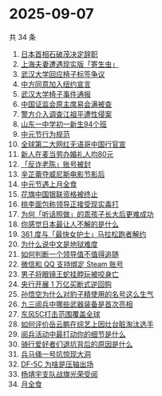 # 2025-09-07

共 34 条

<!-- BEGIN -->
<!-- 最后更新时间 Sun Sep 07 2025 19:14:36 GMT+0800 (China Standard Time) -->

1. [日本首相石破茂决定辞职](https://www.zhihu.com/search?q=%E6%97%A5%E6%9C%AC%E9%A6%96%E7%9B%B8%E7%9F%B3%E7%A0%B4%E8%8C%82%E5%86%B3%E5%AE%9A%E8%BE%9E%E8%81%8C)
1. [上海夫妻遭遇现实版「寄生虫」](https://www.zhihu.com/search?q=%E4%B8%8A%E6%B5%B7%E5%A4%AB%E5%A6%BB%E9%81%AD%E9%81%87%E7%8E%B0%E5%AE%9E%E7%89%88%E3%80%8C%E5%AF%84%E7%94%9F%E8%99%AB%E3%80%8D)
1. [武汉大学回应椅子标签争议](https://www.zhihu.com/search?q=%E6%AD%A6%E6%B1%89%E5%A4%A7%E5%AD%A6%E5%9B%9E%E5%BA%94%E6%A4%85%E5%AD%90%E6%A0%87%E7%AD%BE%E4%BA%89%E8%AE%AE)
1. [中方同意加入纽约宣言](https://www.zhihu.com/search?q=%E4%B8%AD%E6%96%B9%E5%90%8C%E6%84%8F%E5%8A%A0%E5%85%A5%E7%BA%BD%E7%BA%A6%E5%AE%A3%E8%A8%80)
1. [武汉大学椅子事件通报](https://www.zhihu.com/search?q=%E6%AD%A6%E6%B1%89%E5%A4%A7%E5%AD%A6%E6%A4%85%E5%AD%90%E4%BA%8B%E4%BB%B6%E9%80%9A%E6%8A%A5)
1. [中国证监会原主席易会满被查](https://www.zhihu.com/search?q=%E4%B8%AD%E5%9B%BD%E8%AF%81%E7%9B%91%E4%BC%9A%E5%8E%9F%E4%B8%BB%E5%B8%AD%E6%98%93%E4%BC%9A%E6%BB%A1%E8%A2%AB%E6%9F%A5)
1. [警方介入调查江祖平遭性侵案](https://www.zhihu.com/search?q=%E8%AD%A6%E6%96%B9%E4%BB%8B%E5%85%A5%E8%B0%83%E6%9F%A5%E6%B1%9F%E7%A5%96%E5%B9%B3%E9%81%AD%E6%80%A7%E4%BE%B5%E6%A1%88)
1. [山东一中学初一新生94个班](https://www.zhihu.com/search?q=%E5%B1%B1%E4%B8%9C%E4%B8%80%E4%B8%AD%E5%AD%A6%E5%88%9D%E4%B8%80%E6%96%B0%E7%94%9F94%E4%B8%AA%E7%8F%AD)
1. [中元节行为规范](https://www.zhihu.com/search?q=%E4%B8%AD%E5%85%83%E8%8A%82%E8%A1%8C%E4%B8%BA%E8%A7%84%E8%8C%83)
1. [全球第二大网红无语哥中国行官宣](https://www.zhihu.com/search?q=%E5%85%A8%E7%90%83%E7%AC%AC%E4%BA%8C%E5%A4%A7%E7%BD%91%E7%BA%A2%E6%97%A0%E8%AF%AD%E5%93%A5%E4%B8%AD%E5%9B%BD%E8%A1%8C%E5%AE%98%E5%AE%A3)
1. [新人在麦当劳办婚礼人均80元](https://www.zhihu.com/search?q=%E6%96%B0%E4%BA%BA%E5%9C%A8%E9%BA%A6%E5%BD%93%E5%8A%B3%E5%8A%9E%E5%A9%9A%E7%A4%BC%E4%BA%BA%E5%9D%8780%E5%85%83)
1. [「反诈老陈」账号被封](https://www.zhihu.com/search?q=%E3%80%8C%E5%8F%8D%E8%AF%88%E8%80%81%E9%99%88%E3%80%8D%E8%B4%A6%E5%8F%B7%E8%A2%AB%E5%B0%81)
1. [辛芷蕾夺威尼斯电影节影后](https://www.zhihu.com/search?q=%E8%BE%9B%E8%8A%B7%E8%95%BE%E5%A4%BA%E5%A8%81%E5%B0%BC%E6%96%AF%E7%94%B5%E5%BD%B1%E8%8A%82%E5%BD%B1%E5%90%8E)
1. [中元节遇上月全食](https://www.zhihu.com/search?q=%E4%B8%AD%E5%85%83%E8%8A%82%E9%81%87%E4%B8%8A%E6%9C%88%E5%85%A8%E9%A3%9F)
1. [花旗中国银联资格被终止](https://www.zhihu.com/search?q=%E8%8A%B1%E6%97%97%E4%B8%AD%E5%9B%BD%E9%93%B6%E8%81%94%E8%B5%84%E6%A0%BC%E8%A2%AB%E7%BB%88%E6%AD%A2)
1. [桃李面包称领导正接受现实毒打](https://www.zhihu.com/search?q=%E6%A1%83%E6%9D%8E%E9%9D%A2%E5%8C%85%E7%A7%B0%E9%A2%86%E5%AF%BC%E6%AD%A3%E6%8E%A5%E5%8F%97%E7%8E%B0%E5%AE%9E%E6%AF%92%E6%89%93)
1. [为何「听话照做」的乖孩子长大后更难成功](https://www.zhihu.com/search?q=%E4%B8%BA%E4%BD%95%E3%80%8C%E5%90%AC%E8%AF%9D%E7%85%A7%E5%81%9A%E3%80%8D%E7%9A%84%E4%B9%96%E5%AD%A9%E5%AD%90%E9%95%BF%E5%A4%A7%E5%90%8E%E6%9B%B4%E9%9A%BE%E6%88%90%E5%8A%9F)
1. [你感觉日本最让人不解的是什么](https://www.zhihu.com/search?q=%E4%BD%A0%E6%84%9F%E8%A7%89%E6%97%A5%E6%9C%AC%E6%9C%80%E8%AE%A9%E4%BA%BA%E4%B8%8D%E8%A7%A3%E7%9A%84%E6%98%AF%E4%BB%80%E4%B9%88)
1. [361 度与「最快女护士」马拉松跑者解约](https://www.zhihu.com/search?q=361%20%E5%BA%A6%E4%B8%8E%E3%80%8C%E6%9C%80%E5%BF%AB%E5%A5%B3%E6%8A%A4%E5%A3%AB%E3%80%8D%E9%A9%AC%E6%8B%89%E6%9D%BE%E8%B7%91%E8%80%85%E8%A7%A3%E7%BA%A6)
1. [为什么说中文是地狱难度](https://www.zhihu.com/search?q=%E4%B8%BA%E4%BB%80%E4%B9%88%E8%AF%B4%E4%B8%AD%E6%96%87%E6%98%AF%E5%9C%B0%E7%8B%B1%E9%9A%BE%E5%BA%A6)
1. [如何判断一个领导值不值得追随](https://www.zhihu.com/search?q=%E5%A6%82%E4%BD%95%E5%88%A4%E6%96%AD%E4%B8%80%E4%B8%AA%E9%A2%86%E5%AF%BC%E5%80%BC%E4%B8%8D%E5%80%BC%E5%BE%97%E8%BF%BD%E9%9A%8F)
1. [微信和 QQ 支持绑定 Steam 账号](https://www.zhihu.com/search?q=%E5%BE%AE%E4%BF%A1%E5%92%8C%20QQ%20%E6%94%AF%E6%8C%81%E7%BB%91%E5%AE%9A%20Steam%20%E8%B4%A6%E5%8F%B7)
1. [男子将眼镜王蛇挂脖玩被咬身亡](https://www.zhihu.com/search?q=%E7%94%B7%E5%AD%90%E5%B0%86%E7%9C%BC%E9%95%9C%E7%8E%8B%E8%9B%87%E6%8C%82%E8%84%96%E7%8E%A9%E8%A2%AB%E5%92%AC%E8%BA%AB%E4%BA%A1)
1. [央行开展 1 万亿买断式逆回购](https://www.zhihu.com/search?q=%E5%A4%AE%E8%A1%8C%E5%BC%80%E5%B1%95%201%20%E4%B8%87%E4%BA%BF%E4%B9%B0%E6%96%AD%E5%BC%8F%E9%80%86%E5%9B%9E%E8%B4%AD)
1. [孙悟空为什么对豹子精使用的名号这么生气](https://www.zhihu.com/search?q=%E5%AD%99%E6%82%9F%E7%A9%BA%E4%B8%BA%E4%BB%80%E4%B9%88%E5%AF%B9%E8%B1%B9%E5%AD%90%E7%B2%BE%E4%BD%BF%E7%94%A8%E7%9A%84%E5%90%8D%E5%8F%B7%E8%BF%99%E4%B9%88%E7%94%9F%E6%B0%94)
1. [九三阅兵中哪些武器装备是首次亮相](https://www.zhihu.com/search?q=%E4%B9%9D%E4%B8%89%E9%98%85%E5%85%B5%E4%B8%AD%E5%93%AA%E4%BA%9B%E6%AD%A6%E5%99%A8%E8%A3%85%E5%A4%87%E6%98%AF%E9%A6%96%E6%AC%A1%E4%BA%AE%E7%9B%B8)
1. [东风5C打击范围覆盖全球](https://www.zhihu.com/search?q=%E4%B8%9C%E9%A3%8E5C%E6%89%93%E5%87%BB%E8%8C%83%E5%9B%B4%E8%A6%86%E7%9B%96%E5%85%A8%E7%90%83)
1. [如何评价岳云鹏在综艺上因灶台脏淘汰选手](https://www.zhihu.com/search?q=%E5%A6%82%E4%BD%95%E8%AF%84%E4%BB%B7%E5%B2%B3%E4%BA%91%E9%B9%8F%E5%9C%A8%E7%BB%BC%E8%89%BA%E4%B8%8A%E5%9B%A0%E7%81%B6%E5%8F%B0%E8%84%8F%E6%B7%98%E6%B1%B0%E9%80%89%E6%89%8B)
1. [阅兵活动中最打动你的细节是什么](https://www.zhihu.com/search?q=%E9%98%85%E5%85%B5%E6%B4%BB%E5%8A%A8%E4%B8%AD%E6%9C%80%E6%89%93%E5%8A%A8%E4%BD%A0%E7%9A%84%E7%BB%86%E8%8A%82%E6%98%AF%E4%BB%80%E4%B9%88)
1. [骑行爱好者们退坑背后的原因是什么](https://www.zhihu.com/search?q=%E9%AA%91%E8%A1%8C%E7%88%B1%E5%A5%BD%E8%80%85%E4%BB%AC%E9%80%80%E5%9D%91%E8%83%8C%E5%90%8E%E7%9A%84%E5%8E%9F%E5%9B%A0%E6%98%AF%E4%BB%80%E4%B9%88)
1. [兵马俑一号坑惊现大洞](https://www.zhihu.com/search?q=%E5%85%B5%E9%A9%AC%E4%BF%91%E4%B8%80%E5%8F%B7%E5%9D%91%E6%83%8A%E7%8E%B0%E5%A4%A7%E6%B4%9E)
1. [DF-5C 为啥是压轴出场](https://www.zhihu.com/search?q=DF-5C%20%E4%B8%BA%E5%95%A5%E6%98%AF%E5%8E%8B%E8%BD%B4%E5%87%BA%E5%9C%BA)
1. [杨靖宇支队战旗光荣受阅](https://www.zhihu.com/search?q=%E6%9D%A8%E9%9D%96%E5%AE%87%E6%94%AF%E9%98%9F%E6%88%98%E6%97%97%E5%85%89%E8%8D%A3%E5%8F%97%E9%98%85)
1. [月全食](https://www.zhihu.com/search?q=%E6%9C%88%E5%85%A8%E9%A3%9F)

<!-- END -->
